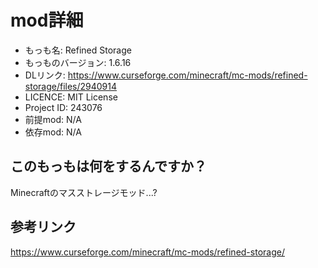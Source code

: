 # mod詳細

- もっも名: Refined Storage
- もっものバージョン: 1.6.16
- DLリンク: https://www.curseforge.com/minecraft/mc-mods/refined-storage/files/2940914
- LICENCE: MIT License
- Project ID: 243076
- 前提mod: N/A
- 依存mod: N/A

## このもっもは何をするんですか？
Minecraftのマスストレージモッド...?

## 参考リンク
https://www.curseforge.com/minecraft/mc-mods/refined-storage/